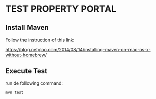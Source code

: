 # TEST PROPERTY PORTAL

## Install Maven

Follow the instruction of this link:

https://blog.netgloo.com/2014/08/14/installing-maven-on-mac-os-x-without-homebrew/

## Execute Test

run de following command:

```
mvn test
```
